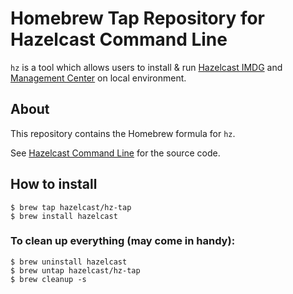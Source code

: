 # Homebrew Tap Repository for Hazelcast Command Line

`hz` is a tool which allows users to install & run [Hazelcast IMDG](https://hazelcast.org/imdg/) and [Management Center](https://hazelcast.org/imdg/download/#hazelcast-imdg-management-center) on local environment.

## About

This repository contains the Homebrew formula for `hz`.

See [Hazelcast Command Line](https://github.com/hazelcast/hazelcast-command-line/) for the source code.

## How to install

    $ brew tap hazelcast/hz-tap
    $ brew install hazelcast

### To clean up everything (may come in handy):

    $ brew uninstall hazelcast
    $ brew untap hazelcast/hz-tap
    $ brew cleanup -s
